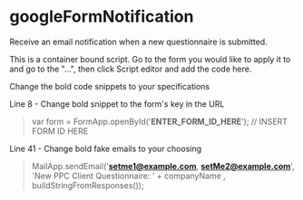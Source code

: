 # googleFormNotification
Receive an email notification when a new questionnaire is submitted.

This is a container bound script. Go to the form you would like to apply it to and go to the "...", then click Script editor and add the code here.

Change the bold code snippets to your specifications

Line 8 - Change bold snippet to the form's key in the URL

> var form = FormApp.openById('**ENTER_FORM_ID_HERE**');	// INSERT FORM ID HERE

Line 41 - Change bold fake emails to your choosing

> MailApp.sendEmail('**setme1@example.com**, **setMe2@example.com**', 'New PPC Client Questionnaire: ' + companyName , buildStringFromResponses());
